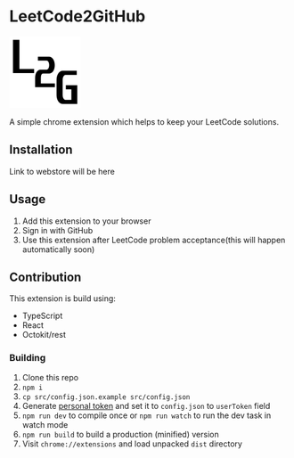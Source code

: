 # LeetCode2GitHub
![Logo](dist/logo.png?raw=true "Logo")

A simple chrome extension which helps to keep your LeetCode solutions.

## Installation
Link to webstore will be here

## Usage
1. Add this extension to your browser
2. Sign in with GitHub
3. Use this extension after LeetCode problem acceptance(this will happen automatically soon)

## Contribution
This extension is build using:
* TypeScript
* React
* Octokit/rest

### Building
1. Clone this repo
2. `npm i`
3. `cp src/config.json.example src/config.json`
4. Generate [personal token][token] and set it to `config.json` to `userToken` field
5. `npm run dev` to compile once or `npm run watch` to run the dev task in watch mode
6. `npm run build` to build a production (minified) version
7. Visit `chrome://extensions` and load unpacked `dist` directory


[token]: https://help.github.com/en/github/authenticating-to-github/creating-a-personal-access-token-for-the-command-line
